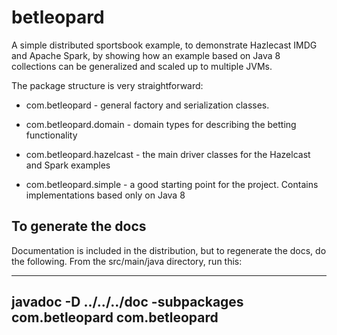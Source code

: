 # betleopard

A simple distributed sportsbook example, to demonstrate Hazlecast IMDG and Apache
Spark, by showing how an example based on Java 8 collections can be generalized
and scaled up to multiple JVMs.

The package structure is very straightforward:

* com.betleopard - general factory and serialization classes.

* com.betleopard.domain - domain types for describing the betting functionality

* com.betleopard.hazelcast - the main driver classes for the Hazelcast and Spark examples

* com.betleopard.simple - a good starting point for the project. Contains implementations based only on Java 8


## To generate the docs

Documentation is included in the distribution, but to regenerate the docs, do 
the following. From the src/main/java directory, run this:

----
javadoc -D ../../../doc -subpackages com.betleopard com.betleopard
----
